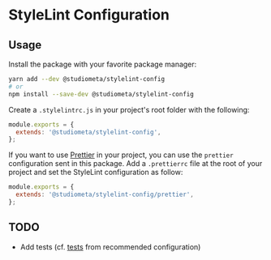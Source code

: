 # StyleLint Configuration

## Usage

Install the package with your favorite package manager:

```bash
yarn add --dev @studiometa/stylelint-config
# or
npm install --save-dev @studiometa/stylelint-config
```

Create a `.stylelintrc.js` in your project's root folder with the following:

```js
module.exports = {
  extends: '@studiometa/stylelint-config',
};
```

If you want to use [Prettier](https://prettier.io/) in your project, you can use the `prettier` configuration sent in this package. Add a `.prettierrc` file at the root of your project and set the StyleLint configuration as follow:

```js
module.exports = {
  extends: '@studiometa/stylelint-config/prettier',
};
```

## TODO

- Add tests (cf. [tests](https://github.com/stylelint/stylelint-config-recommended/blob/master/__tests__/index.test.js) from recommended configuration)
